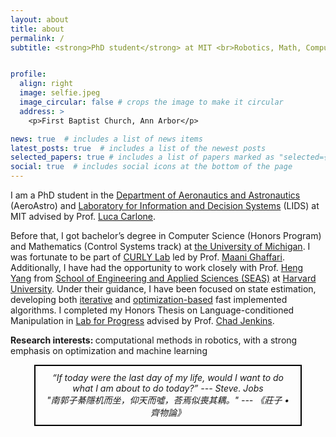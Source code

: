 ```yaml
---
layout: about
title: about
permalink: /
subtitle: <strong>PhD student</strong> at MIT <br>Robotics, Math, Computer Science, AeroAstro


profile:
  align: right
  image: selfie.jpeg
  image_circular: false # crops the image to make it circular
  address: >
    <p>First Baptist Church, Ann Arbor</p>

news: true  # includes a list of news items
latest_posts: true  # includes a list of the newest posts
selected_papers: true # includes a list of papers marked as "selected={true}"
social: true  # includes social icons at the bottom of the page
---
```




I am a PhD student in the [Department of Aeronautics and Astronautics](https://aeroastro.mit.edu/) (AeroAstro) and [Laboratory for Information and Decision Systems](https://lids.mit.edu/) (LIDS) at MIT advised by Prof. [Luca Carlone](https://lucacarlone.mit.edu/).

Before that, I got bachelor’s degree in Computer Science (Honors Program) and Mathematics (Control Systems track) at [the University of Michigan](https://umich.edu/). I was fortunate to be part of [CURLY Lab](https://curly.engin.umich.edu/) led by Prof. [Maani Ghaffari](https://robotics.umich.edu/profile/maani-ghaffari/). Additionally, I have had the opportunity to work closely with Prof. [Heng Yang](https://hankyang.seas.harvard.edu/) from [School of Engineering and Applied Sciences (SEAS)](https://seas.harvard.edu/) at [Harvard University](https://www.harvard.edu/). Under their guidance, I have been focused on state estimation, developing both [iterative](https://arxiv.org/abs/2209.15140) and [optimization-based](https://arxiv.org/abs/2309.05184) fast implemented algorithms. I completed my Honors Thesis on Language-conditioned Manipulation in [Lab for Progress](https://progress.eecs.umich.edu/) advised by Prof. [Chad Jenkins](https://ocj.name/).  


<strong>Research interests: </strong> computational methods in robotics, with a strong emphasis on optimization and machine learning


<!-- <br><em>"We are all in the gutter, but some of us are looking at the stars." --- Oscar. Wilde </em><br><em>"南郭子綦隱机而坐，仰天而噓，荅焉似喪其耦。" --- 《莊子 • 齊物論》 </em> -->




<html>
<head>
    <style>
        .centered-box {
            text-align: center;
            border: 2px solid #000; /* Set border properties as needed */
            padding: 10px; /* Adjust padding as needed */
            margin: 0 auto; /* Center horizontally */
            width: 80%; /* Set the width of the box as needed */
        }
    </style>
</head>
<body>
    <div class="centered-box">
        <em>“If today were the last day of my life, would I want to do what I am about to do today?” --- Steve. Jobs</em><br>
        <em>"南郭子綦隱机而坐，仰天而噓，荅焉似喪其耦。" --- 《莊子 • 齊物論》</em>
    </div>
</body>
</html>